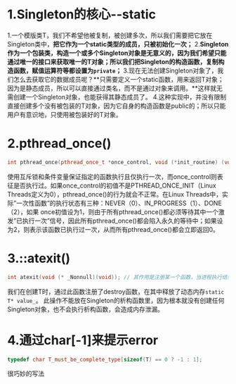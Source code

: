 # 1.Singleton的核心--static
1.一个模版类T，我们不希望他被复制，被创建多次，所以我们需要把它放在Singleton类中，**把它作为一个static类型的成员，只被初始化一次；**
2.**Singleton作为一个包装类，构造一个或多个Singleton对象是无意义的，因为我们希望只能通过唯一的接口来获取唯一的T对象；所以我们把Singleton的构造函数，复制构造函数，赋值运算符等都设置为```private```；**
3.现在无法创建Singleton对象了，我们怎么去获取它的数据成员呢？**只需要定义一个static函数，用来返回T对象；因为是静态成员，所以可以直接通过类名，而不是通过对象来调用。**这样就无需创建一个Singleton对象，也能获得其静态成员了。
4.这种实现中，并没有限制直接创建多个没有被包装的T对象，因为它自身的构造函数是public的；所以只能用户有意识地，只使用被包装好的T对象。

# 2.pthread_once()
```cpp
int pthread_once(pthread_once_t *once_control, void (*init_routine) (void))；
```
使用互斥锁和条件变量保证指定的函数执行且仅执行一次，而once_control则表征是否执行过。如果once_control的初值不是PTHREAD_ONCE_INIT（Linux Threads定义为0），pthread_once()的行为就会不正常。在Linux Threads中，实际”一次性函数”的执行状态有三种：NEVER（0）、IN_PROGRESS（1）、DONE（2），如果 once初值设为1，则由于所有pthread_once()都必须等待其中一个激发”已执行一次”信号，因此所有pthread_once()都会陷入永久的等待中；如果设为2，则表示该函数已执行过一次，从而所有pthread_once()都会立即返回0。

# 3.::atexit()
```cpp
int atexit(void (* _Nonnull)(void)); // 其作用是注册某一个函数，当进程执行结束时，会自动调用注册的函数
```
我们在创建T时，通过此函数注册了destroy函数，在其中释放了动态内存```static T* value_```。
此操作不能放在Singleton的析构函数里，因为根本就没有创建任何Singleton对象，也不会执行析构函数，会造成内存泄漏。

# 4.通过char[-1]来提示error
```cpp
typedef char T_must_be_complete_type[sizeof(T) == 0 ? -1 : 1]; 
```
很巧妙的写法